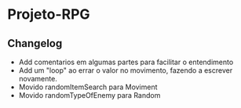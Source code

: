 # Projeto-RPG

## Changelog

- Add comentarios em algumas partes para facilitar o entendimento
- Add um "loop" ao errar o valor no movimento, fazendo a escrever novamente.
- Movido randomItemSearch para Moviment
- Movido randomTypeOfEnemy para Random
